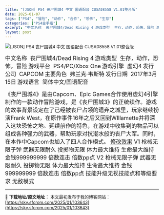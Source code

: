 ```yaml
---
title: "[JSON] PS4 丧尸围城4 中文 国语配音 CUSA08558 V1.01整合版"
date: 2025-01-07
tags: ["PS4", "冒险", "动作", "合作", "恐怖", "生存"]
categories: ["PS4金手指"]
excerpt: "中文名称  丧尸围城4/Dead Rising 4 游戏类型  生存，动作，恐怖，冒险 游戏平台  PS4/PC/Xbox One 游戏引擎  虚幻4 发行公司  CAPCOM 主要角色  弗兰克·韦斯特 发行日期  2017年3月15日 游戏语言  简体中文/国语配音 《丧尸围城4》是由Capco&hellip;"
layout: post
---
```


<img title="1703206784-898e15b269ce14d.webp" src="https://sky.sfcrom.com/wp-content/uploads/2025/01/9c2f3228e735c.webp" alt="[JSON] PS4 丧尸围城4 中文 国语配音 CUSA08558 V1.01整合版" />

<span style="font-size: large;">中文名称  丧尸围城4/Dead Rising 4</span>
<span style="font-size: large;">游戏类型  生存，动作，恐怖，冒险</span>
<span style="font-size: large;">游戏平台  PS4/PC/Xbox One</span>
<span style="font-size: large;">游戏引擎  虚幻4</span>
<span style="font-size: large;">发行公司  CAPCOM</span>
<span style="font-size: large;">主要角色  弗兰克·韦斯特</span>
<span style="font-size: large;">发行日期  2017年3月15日</span>
<span style="font-size: large;">游戏语言  简体中文/国语配音</span>

<span style="font-size: large;">《丧尸围城4》是由Capcom、Epic Games合作使用虚幻4引擎制作的一款动作冒险游戏，是《丧尸围城3》的正统续作。游戏的故事背景设定在了已经被丧尸占领的遗弃之城里，玩家继续扮演Frank West，在原作事件16年之后又回到WIllamette并将深入这块恐怖之地。延续前作的特色，在游戏中收集到的物品可以组成各种强力的武器，帮助玩家对抗潮水般的丧尸大军。同时，在本作中Capcom也加入了四人合作模式。</span>
<span style="font-size: large;"><u>修改效果</u>
V1
枪械无限子弹
武器无限耐久
投掷物无限
体力最大维持
生命最大维持
金钱999999999
倍数连击
倍数pp点
V2
枪械无限子弹
武器无限耐久
投掷物无限
体力最大维持
生命最大维持
金钱999999999
倍数连击
倍数pp点
技能升级无视技能点和等级要求
无敌模式</span>

---
📖 **下载地址/原文地址：** 本文最初发布于我的博客网站：[https://sky.sfcrom.com/2025/01/103643](https://sky.sfcrom.com/2025/01/103643)
